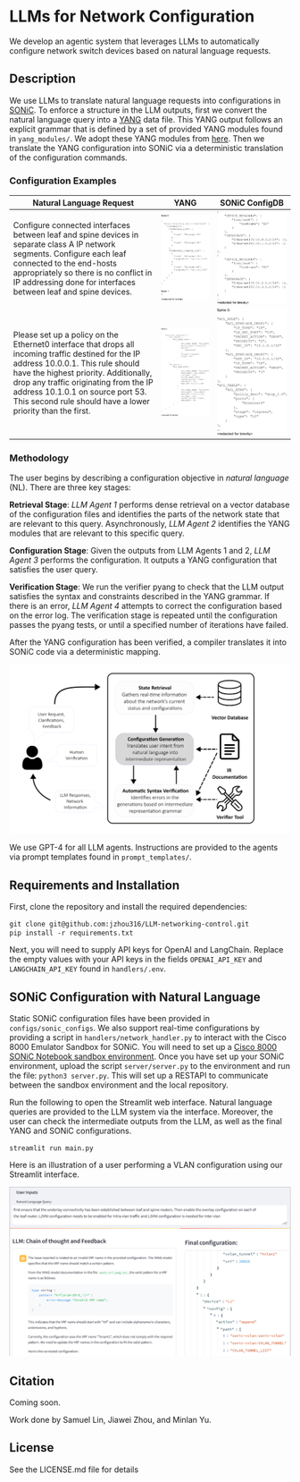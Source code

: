 # LLMs for Network Configuration

We develop an agentic system that leverages LLMs to automatically configure network switch devices based on natural language requests. 

## Description

We use LLMs to translate natural language requests into configurations in [SONiC](https://sonicfoundation.dev/). To enforce a structure in the LLM outputs, first we convert the natural language query into a [YANG](https://www.ietf.org/rfc/rfc6020.txt) data file. This YANG output follows an explicit grammar that is defined by a set of provided YANG modules found in `yang_modules/`. We adopt these YANG modules from [here](https://github.com/sonic-net/SONiC/blob/master/doc/mgmt/SONiC_YANG_Model_Guidelines.md). Then we translate the YANG configuration into SONiC via a deterministic translation of the configuration commands.

### Configuration Examples

|Natural Language Request|YANG|SONiC ConfigDB|
|---|---|---|
|Configure connected interfaces between leaf and spine devices in separate class A IP network segments. Configure each leaf connected to the end-hosts appropriately so there is no conflict in IP addressing done for interfaces between leaf and spine devices.|![ip_config_yang](data/images/ip_config_yang.png)|![ip_config_sonic](data/images/ip_config_sonic.png)|
|Please set up a policy on the Ethernet0 interface that drops all incoming traffic destined for the IP address 10.0.0.1. This rule should have the highest priority. Additionally, drop any traffic originating from the IP address 10.1.0.1 on source port 53. This second rule should have a lower priority than the first.|![acl_config_yang](data/images/acl_config_yang.png)|![acl_config_sonic](data/images/acl_config_sonic.png)|

### Methodology

The user begins by describing a configuration objective in *natural language* (NL). There are three key stages:

**Retrieval Stage**: *LLM Agent 1* performs dense retrieval on a vector database of the configuration files and identifies the parts of the network state that are relevant to this query. Asynchronously, *LLM Agent 2* identifies the YANG modules that are relevant to this specific query.

**Configuration Stage**: Given the outputs from LLM Agents 1 and 2, *LLM Agent 3* performs the configuration. It outputs a YANG configuration that satisfies the user query.

**Verification Stage**: We run the verifier pyang to check that the LLM output satisfies the syntax and constraints described in the YANG grammar. If there is an error, *LLM Agent 4* attempts to correct the configuration based on the error log. The verification stage is repeated until the configuration passes the pyang tests, or until a specified number of iterations have failed.

After the YANG configuration has been verified, a compiler translates it into SONiC code via a deterministic mapping.

![llm_components](data/images/llm_components.png)

We use GPT-4 for all LLM agents. Instructions are provided to the agents via prompt templates found in `prompt_templates/`.

## Requirements and Installation

First, clone the repository and install the required dependencies:
```
git clone git@github.com:jzhou316/LLM-networking-control.git
pip install -r requirements.txt
```

Next, you will need to supply API keys for OpenAI and LangChain. Replace the empty values with your API keys in the fields `OPENAI_API_KEY` and `LANGCHAIN_API_KEY` found in `handlers/.env`. 

## SONiC Configuration with Natural Language

Static SONiC configuration files have been provided in `configs/sonic_configs`. We also support real-time configurations by providing a script in `handlers/network_handler.py` to interact with the Cisco 8000 Emulator Sandbox for SONiC. You will need to set up a [Cisco 8000 SONiC Notebook sandbox environment](https://devnetsandbox.cisco.com/DevNet). Once you have set up your SONiC environment, upload the script `server/server.py` to the environment and run the file: `python3 server.py`. This will set up a RESTAPI to communicate between the sandbox environment and the local repository. 

Run the following to open the Streamlit web interface. Natural language queries are provided to the LLM system via the interface. Moreover, the user can check the intermediate outputs from the LLM, as well as the final YANG and SONiC configurations.

```
streamlit run main.py
```
Here is an illustration of a user performing a VLAN configuration using our Streamlit interface. 

![visualization](data/images/visualization.png)

## Citation

Coming soon.

Work done by Samuel Lin, Jiawei Zhou, and Minlan Yu.


## License

See the LICENSE.md file for details
